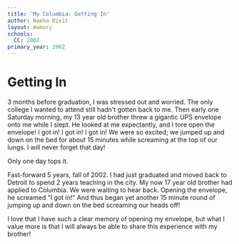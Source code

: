 ```yaml
---
title: 'My Columbia: Getting In'
author: Naeha Dixit
layout: memory
schools:
  CC: 2002
primary_year: 2002
---
```

# Getting In

3 months before graduation, I was stressed out and worried.  The only college I wanted to attend still hadn't gotten back to me.  Then early one Saturday morning, my 13 year old brother threw a gigantic UPS envelope onto me while I slept.  He looked at me expectantly, and I tore open the envelope!  I got in!  I got in!  I got in!  We were so excited; we jumped up and down on the bed for about 15 minutes while screaming at the top of our lungs.  I will never forget that day!

Only one day tops it.

Fast-forward 5 years, fall of 2002.  I had just graduated and moved back to Detroit to spend 2 years teaching in the city.  My now 17 year old brother had applied to Columbia.  We were waiting to hear back.  Opening the envelope, he screamed "I got in!"  And thus began yet another 15 minute round of jumping up and down on the bed screaming our heads off!

I love that I have such a clear memory of opening my envelope, but what I value more is that I will always be able to share this experience with my brother!
